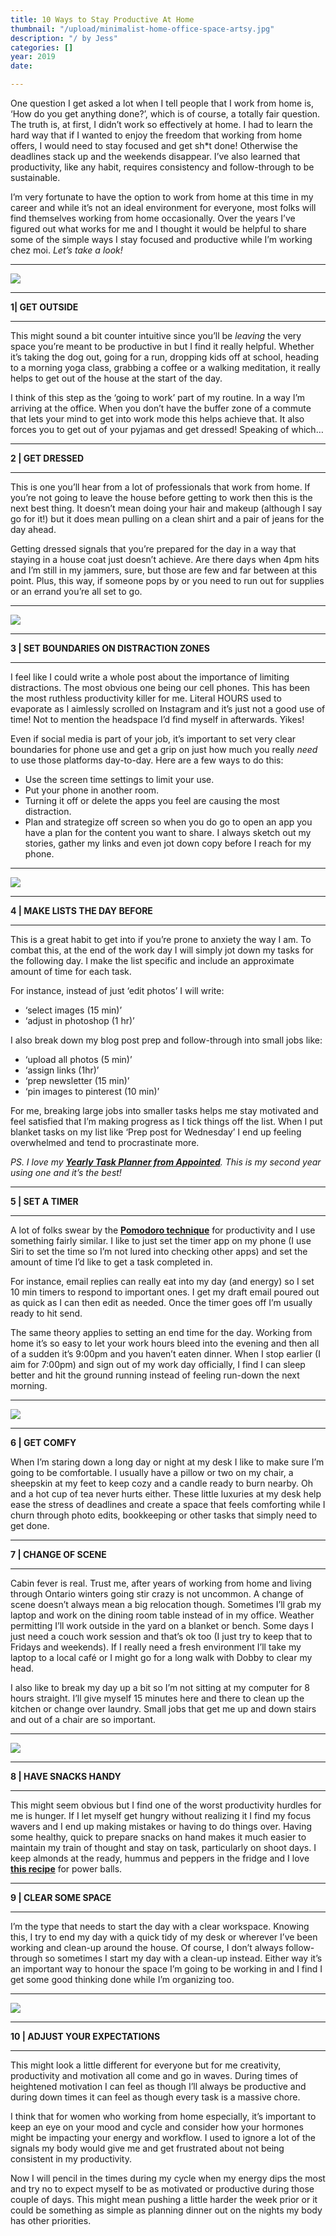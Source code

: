 ```yaml
---
title: 10 Ways to Stay Productive At Home
thumbnail: "/upload/minimalist-home-office-space-artsy.jpg"
description: "/ by Jess"
categories: []
year: 2019
date: 

---
```

One question I get asked a lot when I tell people that I work from home is, ‘How do you get anything done?’, which is of course, a totally fair question. The truth is, at first, I didn’t work so effectively at home. I had to learn the hard way that if I wanted to enjoy the freedom that working from home offers, I would need to stay focused and get sh*t done! Otherwise the deadlines stack up and the weekends disappear. I’ve also learned that productivity, like any habit, requires consistency and follow-through to be sustainable.

I’m very fortunate to have the option to work from home at this time in my career and while it’s not an ideal environment for everyone, most folks will find themselves working from home occasionally. Over the years I’ve figured out what works for me and I thought it would be helpful to share some of the simple ways I stay focused and productive while I’m working chez moi. _Let’s take a look!_

***

![](https://i.pinimg.com/474x/14/93/d0/1493d0f5d314af937f730897dad43494--workspace-inspiration-interior-design-inspiration.jpg)

***

**1| GET OUTSIDE**

***

This might sound a bit counter intuitive since you’ll be _leaving_ the very space you’re meant to be productive in but I find it really helpful. Whether it’s taking the dog out, going for a run, dropping kids off at school, heading to a morning yoga class, grabbing a coffee or a walking meditation, it really helps to get out of the house at the start of the day.

I think of this step as the ‘going to work’ part of my routine. In a way I’m arriving at the office. When you don’t have the buffer zone of a commute that lets your mind to get into work mode this helps achieve that. It also forces you to get out of your pyjamas and get dressed! Speaking of which…

***

**2 | GET DRESSED**

***

This is one you’ll hear from a lot of professionals that work from home. If you’re not going to leave the house before getting to work then this is the next best thing. It doesn’t mean doing your hair and makeup (although I say go for it!) but it does mean pulling on a clean shirt and a pair of jeans for the day ahead.

Getting dressed signals that you’re prepared for the day in a way that staying in a house coat just doesn’t achieve. Are there days when 4pm hits and I’m still in my jammers, sure, but those are few and far between at this point. Plus, this way, if someone pops by or you need to run out for supplies or an errand you’re all set to go.

***

![](https://i.pinimg.com/474x/08/5c/4a/085c4a0b5e68728b77435be6f3f78faf.jpg)

***

**3 | SET BOUNDARIES ON DISTRACTION ZONES**

***

I feel like I could write a whole post about the importance of limiting distractions. The most obvious one being our cell phones. This has been the most ruthless productivity killer for me. Literal HOURS used to evaporate as I aimlessly scrolled on Instagram and it’s just not a good use of time! Not to mention the headspace I’d find myself in afterwards. Yikes!

Even if social media is part of your job, it’s important to set very clear boundaries for phone use and get a grip on just how much you really _need_ to use those platforms day-to-day. Here are a few ways to do this:

* Use the screen time settings to limit your use.
* Put your phone in another room.
* Turning it off or delete the apps you feel are causing the most distraction.
* Plan and strategize off screen so when you do go to open an app you have a plan for the content you want to share. I always sketch out my stories, gather my links and even jot down copy before I reach for my phone.

***

![](https://i.pinimg.com/474x/19/05/7e/19057ea7d9f917e2abdf66ae26c334b1.jpg)

***

**4 | MAKE LISTS THE DAY BEFORE**

***

This is a great habit to get into if you’re prone to anxiety the way I am. To combat this, at the end of the work day I will simply jot down my tasks for the following day. I make the list specific and include an approximate amount of time for each task.

For instance, instead of just ‘edit photos’ I will write:

* ‘select images (15 min)’
* ‘adjust in photoshop (1 hr)’

I also break down my blog post prep and follow-through into small jobs like:

* ‘upload all photos (5 min)’
* ‘assign links (1hr)’
* ‘prep newsletter (15 min)’
* ‘pin images to pinterest (10 min)’

For me, breaking large jobs into smaller tasks helps me stay motivated and feel satisfied that I’m making progress as I tick things off the list. When I put blanket tasks on my list like ‘Prep post for Wednesday’ I end up feeling overwhelmed and tend to procrastinate more.

_PS. I love my_ [**_Yearly Task Planner from Appointed_**](https://www.appntd.com/collections/calendars-planners/products/2019-year-task-planner-charcoal)_. This is my second year using one and it’s the best!_

***

**5 | SET A TIMER**

***

A lot of folks swear by the [**Pomodoro technique**](https://en.wikipedia.org/wiki/Pomodoro_Technique) for productivity and I use something fairly similar. I like to just set the timer app on my phone (I use Siri to set the time so I’m not lured into checking other apps) and set the amount of time I’d like to get a task completed in.

For instance, email replies can really eat into my day (and energy) so I set 10 min timers to respond to important ones. I get my draft email poured out as quick as I can then edit as needed. Once the timer goes off I’m usually ready to hit send.

The same theory applies to setting an end time for the day. Working from home it’s so easy to let your work hours bleed into the evening and then all of a sudden it’s 9:00pm and you haven’t eaten dinner. When I stop earlier (I aim for 7:00pm) and sign out of my work day officially, I find I can sleep better and hit the ground running instead of feeling run-down the next morning.

***

![](https://i.pinimg.com/474x/bc/60/2f/bc602f20188717ca8224be9e925bb03c.jpg)

***

**6 | GET COMFY**

When I’m staring down a long day or night at my desk I like to make sure I’m going to be comfortable. I usually have a pillow or two on my chair, a sheepskin at my feet to keep cozy and a candle ready to burn nearby. Oh and a hot cup of tea never hurts either. These little luxuries at my desk help ease the stress of deadlines and create a space that feels comforting while I churn through photo edits, bookkeeping or other tasks that simply need to get done.

***

**7 | CHANGE OF SCENE**

***

Cabin fever is real. Trust me, after years of working from home and living through Ontario winters going stir crazy is not uncommon. A change of scene doesn’t always mean a big relocation though. Sometimes I’ll grab my laptop and work on the dining room table instead of in my office. Weather permitting I’ll work outside in the yard on a blanket or bench. Some days I just need a couch work session and that’s ok too (I just try to keep that to Fridays and weekends). If I really need a fresh environment I’ll take my laptop to a local café or I might go for a long walk with Dobby to clear my head.

I also like to break my day up a bit so I’m not sitting at my computer for 8 hours straight. I’ll give myself 15 minutes here and there to clean up the kitchen or change over laundry. Small jobs that get me up and down stairs and out of a chair are so important.

***

![](https://i.pinimg.com/474x/bd/97/4b/bd974babe58d7ce63f12dc5ce84cf335.jpg)

***

**8 | HAVE SNACKS HANDY**

***

This might seem obvious but I find one of the worst productivity hurdles for me is hunger. If I let myself get hungry without realizing it I find my focus wavers and I end up making mistakes or having to do things over. Having some healthy, quick to prepare snacks on hand makes it much easier to maintain my train of thought and stay on task, particularly on shoot days. I keep almonds at the ready, hummus and peppers in the fridge and I love [**this recipe**](https://minimalistbaker.com/no-bake-pb-j-energy-bites/) for power balls.

***

**9 | CLEAR SOME SPACE**

***

I’m the type that needs to start the day with a clear workspace. Knowing this, I try to end my day with a quick tidy of my desk or wherever I’ve been working and clean-up around the house. Of course, I don’t always follow-through so sometimes I start my day with a clean-up instead. Either way it’s an important way to honour the space I’m going to be working in and I find I get some good thinking done while I’m organizing too.

***

![](https://i.pinimg.com/474x/87/c8/cd/87c8cdad119669fb03517e51be4c6f04.jpg)

***

**10 | ADJUST YOUR EXPECTATIONS**

***

This might look a little different for everyone but for me creativity, productivity and motivation all come and go in waves. During times of heightened motivation I can feel as though I’ll always be productive and during down times it can feel as though every task is a massive chore.

I think that for women who working from home especially, it’s important to keep an eye on your mood and cycle and consider how your hormones might be impacting your energy and workflow. I used to ignore a lot of the signals my body would give me and get frustrated about not being consistent in my productivity.

Now I will pencil in the times during my cycle when my energy dips the most and try no to expect myself to be as motivated or productive during those couple of days. This might mean pushing a little harder the week prior or it could be something as simple as planning dinner out on the nights my body has other priorities.